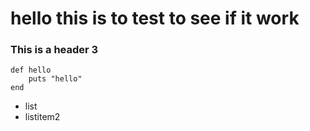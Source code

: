 <h1>hello this is to test to see if it work</h1>
<h3>This is a header 3</h3>
<pre><code class="ruby">def hello
    puts &quot;hello&quot;
end
</code></pre>

<ul>
<li>list</li>
<li>listitem2</li>
</ul>